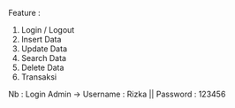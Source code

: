 Feature :
1. Login / Logout
2. Insert Data
3. Update Data
4. Search Data
5. Delete Data
6. Transaksi

Nb : 
Login Admin ->
Username : Rizka
|| Password : 123456
